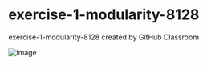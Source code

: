 # exercise-1-modularity-8128
exercise-1-modularity-8128 created by GitHub Classroom

![image](https://github.com/ec500-software-engineering/exercise-1-modularity-8128/blob/master/Health_Monitor_system_diagram.png)
